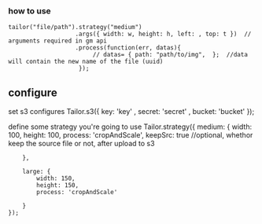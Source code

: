 
###	how to use
	tailor("file/path").strategy("medium")
					   .args({ width: w, height: h, left: , top: t })  // arguments required in gm api
					   .process(function(err, datas){
					   		// datas= { path: "path/to/img",  };  //data will contain the new name of the file (uuid)
					   	});


##	configure
set s3 configures
	Tailor.s3({
	    key: 'key'
	  , secret: 'secret'
	  , bucket: 'bucket'
	});


define some strategy you're going to use
	Tailor.strategy({
		medium: {
			width: 100,
			height: 100,
			process: 'cropAndScale',
			keepSrc: true  //optional, whethor keep the source file or not, after upload to s3

		},

		large: {
			width: 150,
			height: 150,
			process: 'cropAndScale'

		}
	});